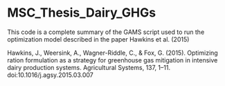# MSC_Thesis_Dairy_GHGs

This code is a complete summary of the GAMS script used to run the optimization model described in the paper Hawkins et al. (2015)


Hawkins, J., Weersink, A., Wagner-Riddle, C., & Fox, G. (2015). Optimizing ration formulation as a strategy for greenhouse gas mitigation in intensive dairy production systems. Agricultural Systems, 137, 1–11. doi:10.1016/j.agsy.2015.03.007 

